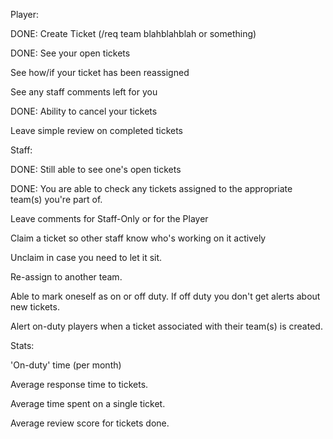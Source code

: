 Player:


DONE: Create Ticket (/req team blahblahblah or something)

DONE: See your open tickets
       
See how/if your ticket has  been reassigned
      
See any staff comments left for you

DONE: Ability to cancel your tickets

Leave simple review on completed tickets

Staff:


DONE: Still able to see one's open tickets

DONE: You are able to check any tickets assigned to the appropriate team(s) you're part of.

Leave comments for Staff-Only or for the Player

Claim a ticket so other staff know who's working on it actively

Unclaim in case you need to let it sit.

Re-assign to another team.

Able to mark oneself as on or off duty. If off duty you don't get alerts about new tickets.

Alert on-duty players when a ticket associated with their team(s) is created.

Stats:


'On-duty' time (per month)

Average response time to tickets.

Average time spent on a single ticket.

Average review score for tickets done.
